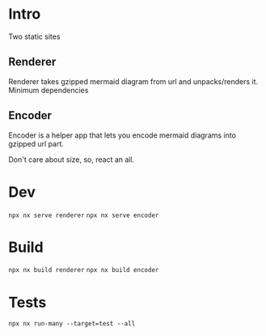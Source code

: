 # Intro

Two static sites

## Renderer

Renderer takes gzipped mermaid diagram from url and unpacks/renders it. Minimum dependencies

## Encoder

Encoder is a helper app that lets you encode mermaid diagrams into gzipped url part.

Don't care about size, so, react an all.

# Dev

`npx nx serve renderer`
`npx nx serve encoder`

# Build

`npx nx build renderer`
`npx nx build encoder`


# Tests

`npx nx run-many --target=test --all`
